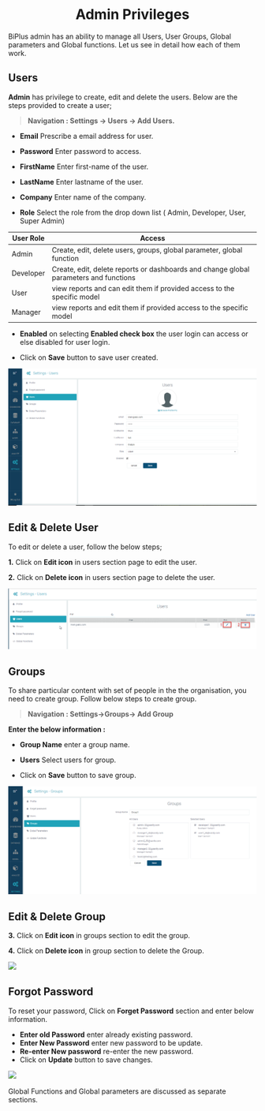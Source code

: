  <center><h1>Admin Privileges</h1></center>
 
BiPlus admin has an ability to manage all Users, User Groups, Global parameters and Global functions. Let us see in detail how each of them work.

## Users

 **Admin** has privilege to create, edit and delete the users. Below are the steps provided to create a user;
 
 > **Navigation : Settings → Users →  Add Users.**

- **Email** Prescribe a email address for user.

- **Password** Enter password to access.

- **FirstName** Enter first-name of the user.

- **LastName** Enter lastname of the user. 

- **Company** Enter name of the company.

- **Role** Select the role from the drop down list ( Admin, Developer, User, Super Admin)


| User Role |  Access|
|--|--|
| Admin | Create, edit, delete users, groups, global parameter, global function |
|Developer|Create, edit, delete reports or dashboards and change global parameters and functions|
|User|view reports and can edit them if provided access to the specific model|
|Manager|view reports and edit them if provided access to the specific model|

- **Enabled** on selecting **Enabled check box** the user login can access or else disabled for user login.

- Click on **Save** button to save user created.

![enter image description here](https://raw.githubusercontent.com/sv18042016/fp1/34ae99ea80597fc08c96c787a88d8951979862b1/images/users.png)


## Edit & Delete User

To edit or delete a user, follow the below steps;

**1.** Click on **Edit icon** in users section page to edit the user.

**2.** Click on **Delete icon** in users section page to delete the user.

![enter image description here](https://raw.githubusercontent.com/sv18042016/fp1/fed976f79b3ba765a8bc3b9ca665de4de0fd2681/images/user_edit.png)

## Groups

To share particular content with set of people in the the organisation, you need to create group. Follow below steps to create group.

>**Navigation : Settings→Groups→ Add Group**

**Enter the below information :**

- **Group Name** enter a group name.

- **Users** Select  users for group.

- Click on **Save** button to save group.

![enter image description here](https://raw.githubusercontent.com/sv18042016/fp1/b6af863fbeb6584b8a139d0f303840ab6893da5e/images/groups.png)



## Edit & Delete Group


**3.**  Click on **Edit icon** in groups section  to edit the group.

**4.**  Click on **Delete icon** in group section to delete the Group.

![
](https://raw.githubusercontent.com/sv18042016/fp1/fd56add1685021d091d8ca9707727ef8f9658517/images/edit%20and%20delete.png)

## Forgot Password

To reset your password, Click on **Forget Password** section and enter below information.

- **Enter old Password** enter already existing password.
- **Enter New Password** enter new password to be update.
- **Re-enter New password** re-enter the new password.
- Click on **Update** button to save changes.

![
](https://raw.githubusercontent.com/sv18042016/fp1/f683be669b3d7c4820801c33ab6b96cf3aed5a7c/images/forgot_password.png)

Global Functions and Global parameters are discussed as separate sections.
<!--stackedit_data:
eyJoaXN0b3J5IjpbLTE3MDM0NDEzNDQsNzQ4NDYwNzkyLDEwMj
g3NjYxNDgsLTEwMzA5NDM3MiwtMTgxNDA3NTgzNiwtNzgxMTA0
NDgsMjUwMDk3MzQyLC0xMTM2MTg3OTYyLDE5MTUxODc5MSwtMT
c4MzE2Mzg2LC0xODg4MTYyNzg0LC02MzE5NzU1MzcsLTE5ODYz
MzEwNjgsODY3MzUwMDQwLDE2NjI3NjAzMjAsLTE3ODA3Mzg5Mj
IsMTcwMTcwNDM4OSwxNjk4NTUxMjY2LDQ2NTc2NjgxNiwtOTc0
NjYwMTg3XX0=
-->